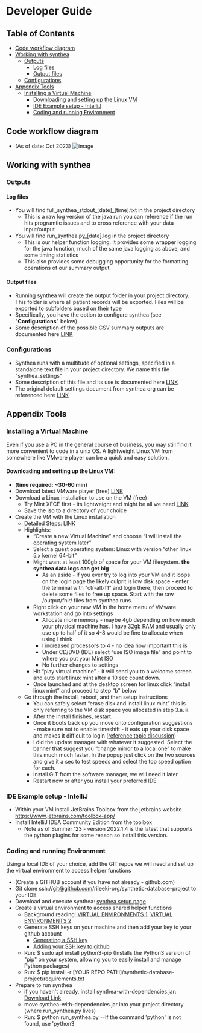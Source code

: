 # Developer Guide
## Table of Contents
<!--ts-->
 * [Code workflow diagram](#Code-workflow-diagram)
 * [Working with synthea](#Working-with-synthea)
   * [Outputs](#Outputs)
     * [Log files](#Log-files)
     * [Output files](#Output-files)
   * [Configurations](#Configurations)
 * [Appendix Tools](#Appendix-Tools)
   * [Installing a Virtual Machine](#Installing-a-Virtual-Machine)
     * [Downloading and setting up the Linux VM](#Downloading-and-setting-up-the-Linux-VM)
     * [IDE Example setup - IntelliJ](IDE-Example-setup---IntelliJ)
     * [Coding and running Environment](Coding-and-running-Environment)
<!--te-->

## Code workflow diagram
- (As of date: Oct 2023)
![image](https://github.com/rileeki-org/synthetic-database-project/assets/106410329/6d9bca67-05c3-4e28-89b4-07f4914701c7)
## Working with synthea
### Outputs
#### Log files
- You will find full_synthea_stdout_[date]_[time].txt in the project directory
  - This is a raw log version of the java run you can reference if the run hits programtic issues and to cross reference with your data input/output
- You will find run_synthea.py_[date].log in the project directory
  - This is our helper function logging.  It provides some wrapper logging for the java function, much of the same java logging as above, and some timing statistics
  - This also provides some debugging opportunity for the formatting operations of our summary output.
#### Output files
  - Running synthea will create the output folder in your project directory.  This folder is where all patient records will be exported. Files will be exported to subfolders based on their type
  - Specifically, you have the option to configure synthea (see "**Configurations**" below)
  - Some description of the possible CSV summary outputs are documented here [LINK](https://github.com/synthetichealth/synthea/wiki/CSV-File-Data-Dictionary)

### Configurations
- Synthea runs with a multitude of optional settings, specified in a standalone text file in your project directory.  We name this file "synthea_settings"
- Some description of this file and its use is documented here [LINK](https://github.com/synthetichealth/synthea/wiki/Common-Configuration)
- The original default settings document from synthea org can be referenced here [LINK](https://github.com/synthetichealth/synthea/blob/master/src/main/resources/synthea.properties)

## Appendix Tools
### Installing a Virtual Machine
Even if you use a PC in the general course of business, you may still find it more convenient to code in a unix OS.
A lightweight Linux VM from somewhere like VMware player can be a quick and easy solution.

#### Downloading and setting up the Linux VM:
- **(time required: ~30-60 min)**
- Download latest VMware player (free) [LINK](https://www.vmware.com/go/downloadplayer)
- Download a Linux installation to use on the VM (free)
  - Try Mint XFCE first - its lightweight and might be all we need [LINK](https://www.linuxmint.com/edition.php?id=294)
  - Save the iso to a directory of your choice
- Create the VM with the Linux installation
  - Detailed Steps: [LINK](https://thesecmaster.com/step-by-step-procedure-to-install-linux-mint-linux-on-vmware-workstation/)
  - Highlights:
    - “Create a new Virtual Machine” and choose “I will install the operating system later”
    - Select a guest operating system: Linux with version “other linux 5.x kernel 64-bit”
    - Might want at least 100gb of space for your VM filesystem. **the synthea data logs can get big**
      - As an aside - if you ever try to log into your VM and it loops on the login page the likely culprit is low disk space - enter the terminal with "ctr-alt-f1" and login there, then proceed to delete some files to free up space.  Start with the raw /output/fhir/ files from synthea runs.
    - Right click on your new VM in the home menu of VMware workstation and go into settings
      - Allocate more memory - maybe 4gb depending on how much your physical machine has.  I have 32gb RAM and usually only use up to half of it so 4-8 would be fine to allocate when using I think
      - I increased processors to 4 - no idea how important this is
      - Under CD/DVD (IDE) select “use ISO image file” and point to where you put your Mint ISO
      - No further changes to settings
    - Hit “play virtual machine” - it will send you to a welcome screen and auto start linux mint after a 10 sec count down.
    - Once launched and at the desktop screen for linux click “install linux mint” and proceed to step “b” below
  - Go through the install, reboot, and then setup instructions
      - You can safely select “erase disk and install linux mint” this is only referring to the VM disk space you allocated in step 3.a.iii.
    - After the install finishes, restart.
    - Once it boots back up you move onto configuration suggestions - make sure not to enable timeshift - it eats up your disk space and makes it difficult to login ([reference topic discussion](https://forums.linuxmint.com/viewtopic.php?p=2059143))
    - I did the update manager with whatever it suggested.  Select the banner that suggest you “change mirror to a local one” to make this much much faster.  In the popup just click on the two sources and give it a sec to test speeds and select the top speed option for each.
    - Install GIT from the software manager, we will need it later
    - Restart now or after you install your preferred IDE

### IDE Example setup - IntelliJ
- Within your VM install JetBrains Toolbox from the jetbrains website https://www.jetbrains.com/toolbox-app/
- Install IntelliJ IDEA Community Edition from the toolbox
    - Note as of Summer '23 - version 2022.1.4 is the latest that supports the python plugins for some reason so install this version.

### Coding and running Environment
Using a local IDE of your choice, add the GIT repos we will need and set up the virtual environment to access helper functions 
 
- (Create a GITHUB account if you have not already - github.com)
- Git clone ssh://git@github.com/rileeki-org/synthetic-database-project to your IDE
- Download and execute synthea: [synthea setup page](https://github.com/synthetichealth/synthea/wiki/Basic-Setup-and-Running)
- Create a virtual environment to access shared helper functions
  - Background reading: [VIRTUAL ENVIRONMENTS 1](https://www.freecodecamp.org/news/how-to-setup-virtual-environments-in-python/), [VIRTUAL ENVIRONMENTS 2](https://openclassrooms.com/en/courses/6900846-set-up-a-python-environment/6990546-manage-virtual-environments-using-requirements-files)
  - Generate SSH keys on your machine and then add your key to your github account
    - [Generating a SSH key](https://docs.github.com/en/authentication/connecting-to-github-with-ssh/generating-a-new-ssh-key-and-adding-it-to-the-ssh-agent)
    - [Adding your SSH key to github](https://docs.github.com/en/authentication/connecting-to-github-with-ssh/adding-a-new-ssh-key-to-your-github-account)
  - Run: $ sudo apt install python3-pip     (Installs the Python3 version of "pip" on your system, allowing you to easily install and manage Python packages)
  - Run: $ pip install -r [YOUR REPO PATH]/synthetic-database-project/requirements.txt
- Prepare to run synthea
  - if you haven't already, install synthea-with-dependencies.jar: [Download Link](https://github.com/synthetichealth/synthea/releases/download/master-branch-latest/synthea-with-dependencies.jar)
  - move synthea-with-dependencies.jar into your project directory (where run_synthea.py lives)
  - Run: $ python run_synthea.py --If the command 'python' is not found, use 'python3'


    
